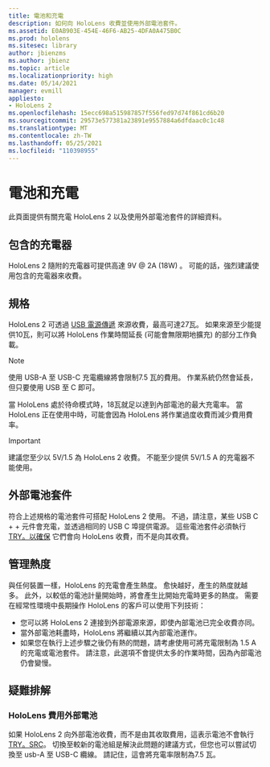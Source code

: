 ```yaml
---
title: 電池和充電
description: 如何向 HoloLens 收費並使用外部電池套件。
ms.assetid: E0AB903E-454E-46F6-AB25-4DFA0A475B0C
ms.prod: hololens
ms.sitesec: library
author: jbienzms
ms.author: jbienz
ms.topic: article
ms.localizationpriority: high
ms.date: 05/14/2021
manager: evmill
appliesto:
- HoloLens 2
ms.openlocfilehash: 15ecc698a515987857f556fed97d74f861cd6b20
ms.sourcegitcommit: 29573e577381a23891e9557884a6dfdaac0c1c48
ms.translationtype: MT
ms.contentlocale: zh-TW
ms.lasthandoff: 05/25/2021
ms.locfileid: "110398955"
---
```

# <a name="battery-and-charging"></a>電池和充電

此頁面提供有關充電 HoloLens 2 以及使用外部電池套件的詳細資料。

## <a name="included-charger"></a>包含的充電器

HoloLens 2 隨附的充電器可提供高達 9V @ 2A (18W) 。 可能的話，強烈建議使用包含的充電器來收費。  

## <a name="specifications"></a>規格

HoloLens 2 可透過 [USB 電源傳遞](https://www.usb.org/usb-charger-pd) 來源收費，最高可達27瓦。 如果來源至少能提供10瓦，則可以將 HoloLens 作業時間延長 (可能會無限期地擴充) 的部分工作負載。 

> [!NOTE]
> 使用 USB-A 至 USB-C 充電纜線將會限制7.5 瓦的費用。 作業系統仍然會延長，但只要使用 USB 至 C 即可。

當 HoloLens 處於待命模式時，18瓦就足以達到內部電池的最大充電率。 當 HoloLens 正在使用中時，可能會因為 HoloLens 將作業過度收費而減少費用費率。

> [!IMPORTANT]
> 建議您至少以 5V/1.5 為 HoloLens 2 收費。 不能至少提供 5V/1.5 A 的充電器不能使用。 

## <a name="external-battery-packs"></a>外部電池套件

符合上述規格的電池套件可搭配 HoloLens 2 使用。 不過，請注意，某些 USB C + + 元件會充電，並透過相同的 USB C 埠提供電源。 這些電池套件必須執行 [TRY。以確保](https://usb.org/document-library/usb-type-cr-cable-and-connector-specification-revision-20) 它們會向 HoloLens 收費，而不是向其收費。 

## <a name="managing-heat"></a>管理熱度

與任何裝置一樣，HoloLens 的充電會產生熱度。 愈快越好，產生的熱度就越多。 此外，以較低的電池計量開始時，將會產生比開始充電時更多的熱度。 需要在經常性環境中長期操作 HoloLens 的客戶可以使用下列技術：

- 您可以將 HoloLens 2 連接到外部電源來源，即使內部電池已完全收費亦同。
- 當外部電池耗盡時，HoloLens 將繼續以其內部電池運作。    
- 如果您在執行上述步驟之後仍有熱的問題，請考慮使用可將充電限制為 1.5 A 的充電或電池套件。 請注意，此選項不會提供太多的作業時間，因為內部電池仍會變慢。

## <a name="troubleshooting"></a>疑難排解


### <a name="hololens-charges-external-battery"></a>HoloLens 費用外部電池
如果 HoloLens 2 向外部電池收費，而不是由其收取費用，這表示電池不會執行 [TRY。SRC](https://usb.org/document-library/usb-type-cr-cable-and-connector-specification-revision-20)。 切換至較新的電池組是解決此問題的建議方式，但您也可以嘗試切換至 usb-A 至 USB-C 纜線。 請記住，這會將充電率限制為7.5 瓦。
